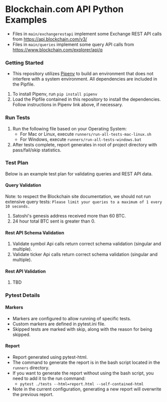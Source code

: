 # Blockchain.com API Python Examples

* Files in `main/exchangerestapi` implement some Exchange REST API calls from https://api.blockchain.com/v3/
* Files in `main/queries` implement some query API calls from https://www.blockchain.com/explorer/api/q

### Getting Started

* This repository utilizes [Pipenv](https://pypi.org/project/pipenv/) to build an environment that does not 
interfere with a system environment. All dependencies are included in the Pipfile.
1. To install Pipenv, run `pip install pipenv`
2. Load the Pipfile contained in this repository to install the dependencies. 
Follow instructions in Pipenv link above, if necessary.

### Run Tests

1. Run the following file based on your Operating System:
   - For Mac or Linux, execute `runners/run-all-tests-mac-linux.sh`
   - For Windows, execute `runners/run-all-tests-windows.bat`
2. After tests complete, report generates in root of project directory with pass/fail/skip statistics.

### Test Plan

Below is an example test plan for validating queries and REST API data.

#### Query Validation

Note: to respect the Blockchain site documentation, we should not run extensive query tests:
`Please limit your queries to a maximum of 1 every 10 seconds.`

1. Satoshi's genesis address received more than 60 BTC.
2. 24 hour total BTC sent is greater than 0.

#### Rest API Schema Validation

1. Validate symbol Api calls return correct schema validation (singular and multiple).
2. Validate ticker Api calls return correct schema validation (singular and multiple).

#### Rest API Validation

1. TBD

### Pytest Details

#### Markers

- Markers are configured to allow running of specific tests.
- Custom markers are defined in pytest.ini file.
- Skipped tests are marked with skip, along with the reason for being skipped.

#### Report

- Report generated using pytest-html.
- The command to generate the report is in the bash script located in the `runners` directory.
- If you want to generate the report without using the bash script, you need to add it to the run command:
  - `pytest ./tests --html=report.html --self-contained-html`
- Note in the current configuration, generating a new report will overwrite the previous report.
